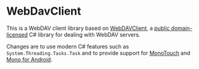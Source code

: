 WebDavClient
============

This is a WebDAV client library based on
<a href="http://www.d-centralize.nl/projects/webdav">WebDAVClient</a>, a 
<a href="http://wiki.creativecommons.org/CC0_FAQ">public domain-licensed</a>
C# library for dealing with WebDAV servers.

Changes are to use modern C# features such as `System.Threading.Tasks.Task`
and to provide support for
<a href="http://xamarin.com/monotouch/">MonoTouch</a> and 
<a href="http://xamarin.com/monoforandroid/">Mono for Android</a>.

